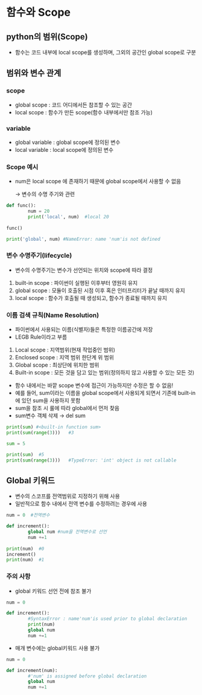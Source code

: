 # 함수와 Scope

## python의 범위(Scope)

- 함수는 코드 내부에 local scope를 생성하며, 그외의 공간인 global scope로 구분

## 범위와 변수 관계

### scope

- global scope : 코드 어디에서든 참조할 수 있는 공간
- local scope : 함수가 만든 scope(함수 내부에서만 참조 가능)

### variable

- global variable : global scope에 정의된 변수
- local variable : local scope에 정의된 변수

### Scope 예시

- num은 local scope 에 존재하기 때문에 global scope에서 사용할 수 없음

     → 변수의 수명 주기와 관련

```python
def func():
		num = 20
		print('local', num)  #local 20
		
func()

print('global', num) #NameError: name 'num'is not defined
```

### 변수 수명주기(lifecycle)

- 변수의 수명주기는 변수가 선언되는 위치와 scope에 따라 결정
1. built-in scope : 파이썬이 실행된 이후부터 영원히 유지
2. global scope : 모듈이 호출된 시점 이후 혹은 인터프리터가 끝날 때까지 유지
3. local scope : 함수가 호출될 때 생성되고, 함수가 종료될 때까지 유지

### 이름 검색 규칙(Name Resolution)

- 파이썬에서 사용되는 이름(식별자)들은 특정한 이름공간에 저장
- LEGB Rule이라고 부름
1. Local scope : 지역범위(현재 작업중인 범위)
2. Enclosed scope : 지역 범위 한단계 위 범위
3. Global scope : 최상단에 위치한 범위
4. Built-in scope : 모든 것을 담고 있는 범위(정의하지 않고 사용할 수 있는 모든 것)

- 함수 내에서는 바깥 scope 변수에 접근이 가능하지만 수정은 할 수 없음!
- 예를 들어, sum이라는 이름을 global scope에서 사용되게 되면서 기존에 built-in에 있던 sum을 사용하지 못함
- sum을 참조 시 룰에 따라 global에서 먼저 찾음
- sum변수 객체 삭제 → del sum

```python
print(sum) #<built-in function sum>
print(sum(range(3)))   #3

sum = 5

print(sum)  #5
print(sum(range(3)))   #TypeError: 'int' object is not callable
```

## Global 키워드

- 변수의 스코프를 전역범위로 지정하기 위해 사용
- 일반적으로 함수 내에서 전역 변수를 수정하려는 경우에 사용

```python
num = 0  #전역변수

def increment():
		global num #num을 전역변수로 선언
		num +=1
		
print(num)  #0
increment()   
print(num)  #1
```

### 주의 사항

- global 키워드 선언 전에 참조 불가

```python
num = 0

def increment():
		#SyntaxError : name'num'is used prior to global declaration
		print(num)
		global num
		num +=1
```

- 매개 변수에는 global키워드 사용 불가

```python
num = 0

def increment(num):
		#'num' is assigned before global declaration
		global num
		num +=1
```
